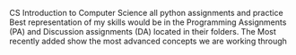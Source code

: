 CS
Introduction to Computer Science all python assignments and practice
Best representation of my skills would be in the Programming Assignments (PA) and Discussion assignments (DA) located in their folders. The Most recently added show the most advanced concepts we are working through 
